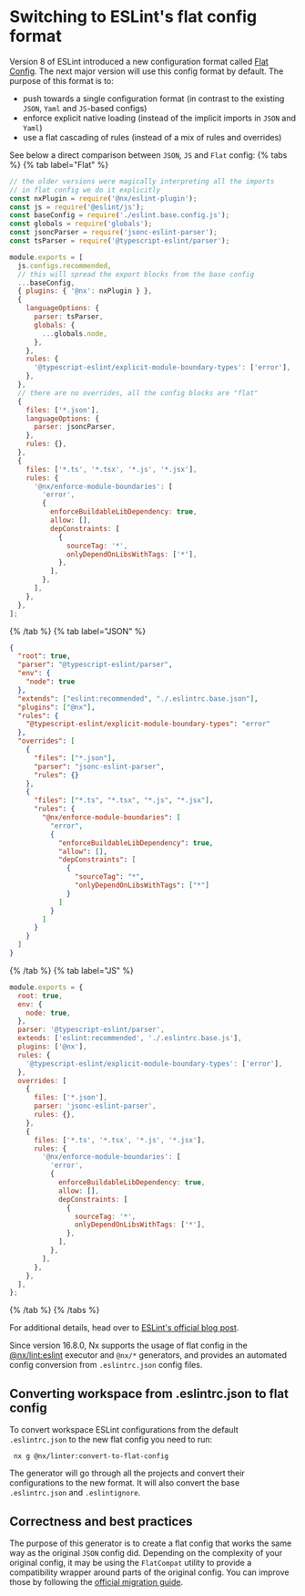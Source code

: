 # Switching to ESLint's flat config format

Version 8 of ESLint introduced a new configuration format called [Flat Config](https://eslint.org/docs/latest/use/configure/configuration-files-new). The next major version will use this config format by default. The purpose of this format is to:

- push towards a single configuration format (in contrast to the existing `JSON`, `Yaml` and `JS`-based configs)
- enforce explicit native loading (instead of the implicit imports in `JSON` and `Yaml`)
- use a flat cascading of rules (instead of a mix of rules and overrides)

See below a direct comparison between `JSON`, `JS` and `Flat` config:
{% tabs %}
{% tab label="Flat" %}

```js {% fileName="eslint.config.js" %}
// the older versions were magically interpreting all the imports
// in flat config we do it explicitly
const nxPlugin = require('@nx/eslint-plugin');
const js = require('@eslint/js');
const baseConfig = require('./eslint.base.config.js');
const globals = require('globals');
const jsoncParser = require('jsonc-eslint-parser');
const tsParser = require('@typescript-eslint/parser');

module.exports = [
  js.configs.recommended,
  // this will spread the export blocks from the base config
  ...baseConfig,
  { plugins: { '@nx': nxPlugin } },
  {
    languageOptions: {
      parser: tsParser,
      globals: {
        ...globals.node,
      },
    },
    rules: {
      '@typescript-eslint/explicit-module-boundary-types': ['error'],
    },
  },
  // there are no overrides, all the config blocks are "flat"
  {
    files: ['*.json'],
    languageOptions: {
      parser: jsoncParser,
    },
    rules: {},
  },
  {
    files: ['*.ts', '*.tsx', '*.js', '*.jsx'],
    rules: {
      '@nx/enforce-module-boundaries': [
        'error',
        {
          enforceBuildableLibDependency: true,
          allow: [],
          depConstraints: [
            {
              sourceTag: '*',
              onlyDependOnLibsWithTags: ['*'],
            },
          ],
        },
      ],
    },
  },
];
```

{% /tab %}
{% tab label="JSON" %}

```json {% fileName=".eslintrc.json" %}
{
  "root": true,
  "parser": "@typescript-eslint/parser",
  "env": {
    "node": true
  },
  "extends": ["eslint:recommended", "./.eslintrc.base.json"],
  "plugins": ["@nx"],
  "rules": {
    "@typescript-eslint/explicit-module-boundary-types": "error"
  },
  "overrides": [
    {
      "files": ["*.json"],
      "parser": "jsonc-eslint-parser",
      "rules": {}
    },
    {
      "files": ["*.ts", "*.tsx", "*.js", "*.jsx"],
      "rules": {
        "@nx/enforce-module-boundaries": [
          "error",
          {
            "enforceBuildableLibDependency": true,
            "allow": [],
            "depConstraints": [
              {
                "sourceTag": "*",
                "onlyDependOnLibsWithTags": ["*"]
              }
            ]
          }
        ]
      }
    }
  ]
}
```

{% /tab %}
{% tab label="JS" %}

```js {% fileName=".eslintrc.js" %}
module.exports = {
  root: true,
  env: {
    node: true,
  },
  parser: '@typescript-eslint/parser',
  extends: ['eslint:recommended', './.eslintrc.base.js'],
  plugins: ['@nx'],
  rules: {
    '@typescript-eslint/explicit-module-boundary-types': ['error'],
  },
  overrides: [
    {
      files: ['*.json'],
      parser: 'jsonc-eslint-parser',
      rules: {},
    },
    {
      files: ['*.ts', '*.tsx', '*.js', '*.jsx'],
      rules: {
        '@nx/enforce-module-boundaries': [
          'error',
          {
            enforceBuildableLibDependency: true,
            allow: [],
            depConstraints: [
              {
                sourceTag: '*',
                onlyDependOnLibsWithTags: ['*'],
              },
            ],
          },
        ],
      },
    },
  ],
};
```

{% /tab %}
{% /tabs %}

For additional details, head over to [ESLint's official blog post](https://eslint.org/blog/2022/08/new-config-system-part-2/).

Since version 16.8.0, Nx supports the usage of flat config in the [@nx/lint:eslint](/nx-api/linter/executors/eslint) executor and `@nx/*` generators, and provides an automated config conversion from `.eslintrc.json` config files.

## Converting workspace from .eslintrc.json to flat config

To convert workspace ESLint configurations from the default `.eslintrc.json` to the new flat config you need to run:

```shell
 nx g @nx/linter:convert-to-flat-config
```

The generator will go through all the projects and convert their configurations to the new format. It will also convert the base `.eslintrc.json` and `.eslintignore`.

## Correctness and best practices

The purpose of this generator is to create a flat config that works the same way as the original `JSON` config did. Depending on the complexity of your original config, it may be using the `FlatCompat` utility to provide a compatibility wrapper around parts of the original config. You can improve those by following the [official migration guide](https://eslint.org/docs/latest/use/configure/migration-guide).
